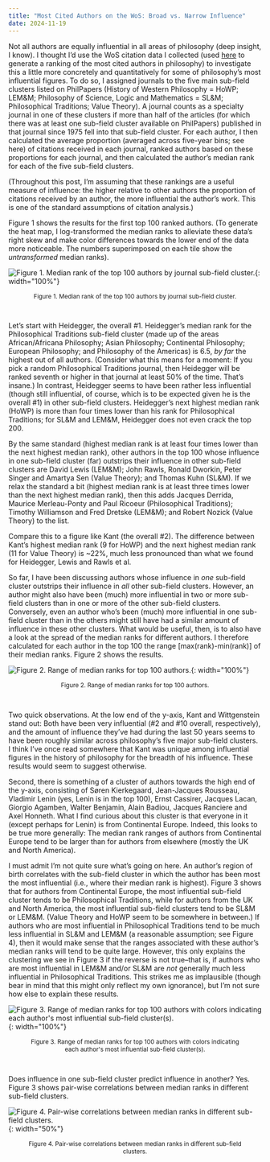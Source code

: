 ```yaml
---
title: "Most Cited Authors on the WoS: Broad vs. Narrow Influence"
date: 2024-11-19
---
```


Not all authors are equally influential in all areas of philosophy (deep insight, I know). I thought I’d use the WoS citation data I collected (used [here](https://prehren.github.io/something-of-crunch/2024/11/13/top-wos-authors.html) to generate a ranking of the most cited authors in philosophy) to investigate this a little more concretely and quantitatively for some of philosophy’s most influential figures. To do so, I assigned journals to the five main sub-field clusters listed on PhilPapers (History of Western Philosophy = HoWP; LEM&M; Philosophy of Science, Logic and Mathematics = SL&M; Philosophical Traditions; Value Theory). A journal counts as a specialty journal in one of these clusters if more than half of the articles (for which there was at least one sub-field cluster available on PhilPapers) published in that journal since 1975 fell into that sub-field cluster. For each author, I then calculated the average proportion (averaged across five-year bins; see here) of citations received in each journal, ranked authors based on these proportions for each journal, and then calculated the author’s median rank for each of the five sub-field clusters.

(Throughout this post, I’m assuming that these rankings are a useful measure of influence: the higher relative to other authors the proportion of citations received by an author, the more influential the author’s work. This is one of the standard assumptions of citation analysis.)

Figure 1 shows the results for the first top 100 ranked authors. (To generate the heat map, I log-transformed the median ranks to alleviate these data’s right skew and make color differences towards the lower end of the data more noticeable. The numbers superimposed on each tile show the _untransformed_ median ranks).

![Figure 1. Median rank of the top 100 authors by journal sub-field cluster.]({{site.url}}/something-of-crunch/assets/images/2024-11-19/fig1.png){: width="100%"}
<p style="text-align:center; font-size: 0.85em; padding-right: 30px; padding-left: 30px;">Figure 1. Median rank of the top 100 authors by journal sub-field cluster.</p>
<br>

Let’s start with Heidegger, the overall #1. Heidegger’s median rank for the Philosophical Traditions sub-field cluster (made up of the areas African/Africana Philosophy; Asian Philosophy; Continental Philosophy; European Philosophy; and Philosophy of the Americas) is 6.5, _by far_ the highest out of all authors. (Consider what this means for a moment: If you pick a random Philosophical Traditions journal, then Heidegger will be ranked seventh or higher in that journal at least 50% of the time. That’s insane.) In contrast, Heidegger seems to have been rather less influential (though still influential, of course, which is to be expected given he is the overall #1) in other sub-field clusters. Heidegger’s next highest median rank (HoWP) is more than four times lower than his rank for Philosophical Traditions; for SL&M and LEM&M, Heidegger does not even crack the top 200.

By the same standard (highest median rank is at least four times lower than the next highest median rank), other authors in the top 100 whose influence in one sub-field cluster (far) outstrips their influence in other sub-field clusters are David Lewis (LEM&M); John Rawls, Ronald Dworkin, Peter Singer and Amartya Sen (Value Theory); and Thomas Kuhn (SL&M). If we relax the standard a bit (highest median rank is at least three times lower than the next highest median rank), then this adds Jacques Derrida, Maurice Merleau-Ponty and Paul Ricoeur (Philosophical Traditions); Timothy Williamson and Fred Dretske (LEM&M); and Robert Nozick (Value Theory) to the list.

Compare this to a figure like Kant (the overall #2). The difference between Kant’s highest median rank (9 for HoWP) and the next highest median rank (11 for Value Theory) is ~22%, much less pronounced than what we found for Heidegger, Lewis and Rawls et al.

So far, I have been discussing authors whose influence in _one_ sub-field cluster outstrips their influence in _all_ other sub-field clusters. However, an author might also have been (much) more influential in two or more sub-field clusters than in one or more of the other sub-field clusters. Conversely, even an author who’s been (much) more influential in one sub-field cluster than in the others might still have had a similar amount of influence in these other clusters. What would be useful, then, is to also have a look at the spread of the median ranks for different authors. I therefore calculated for each author in the top 100 the range [max(rank)-min(rank)] of their median ranks. Figure 2 shows the results.

![Figure 2. Range of median ranks for top 100 authors.]({{site.url}}/something-of-crunch/assets/images/2024-11-19/fig2.png){: width="100%"}
<p style="text-align:center; font-size: 0.85em; padding-right: 30px; padding-left: 30px;">Figure 2. Range of median ranks for top 100 authors.</p>
<br>

Two quick observations. At the low end of the y-axis, Kant and Wittgenstein stand out: Both have been very influential (#2 and #10 overall, respectively), and the amount of influence they’ve had during the last 50 years seems to have been roughly similar across philosophy’s five major sub-field clusters. I think I’ve once read somewhere that Kant was unique among influential figures in the history of philosophy for the breadth of his influence. These results would seem to suggest otherwise.

Second, there is something of a cluster of authors towards the high end of the y-axis, consisting of Søren Kierkegaard, Jean-Jacques Rousseau, Vladimir Lenin (yes, Lenin is in the top 100), Ernst Cassirer, Jacques Lacan, Giorgio Agamben, Walter Benjamin, Alain Badiou, Jacques Ranciere and Axel Honneth. What I find curious about this cluster is that everyone in it (except perhaps for Lenin) is from Continental Europe. Indeed, this looks to be true more generally: The median rank ranges of authors from Continental Europe tend to be larger than for authors from elsewhere (mostly the UK and North America).

I must admit I’m not quite sure what’s going on here. An author’s region of birth correlates with the sub-field cluster in which the author has been most the most influential (i.e., where their median rank is highest). Figure 3 shows that for authors from Continental Europe, the most influential sub-field cluster tends to be Philosophical Traditions, while for authors from the UK and North America, the most influential sub-field clusters tend to be SL&M or LEM&M. (Value Theory and HoWP seem to be somewhere in between.) If authors who are most influential in Philosophical Traditions tend to be much less influential in SL&M and LEM&M (a reasonable assumption; see Figure 4), then it would make sense that the ranges associated with these author’s median ranks will tend to be quite large. However, this only explains the clustering we see in Figure 3 if the reverse is not true–that is, if authors who are most influential in LEM&M and/or SL&M are _not_ generally much less influential in Philosophical Traditions. This strikes me as implausible (though bear in mind that this might only reflect my own ignorance), but I’m not sure how else to explain these results.

![Figure 3. Range of median ranks for top 100 authors with colors indicating each author's most influential sub-field cluster(s).]({{site.url}}/something-of-crunch/assets/images/2024-11-19/fig3.png){: width="100%"}
<p style="text-align:center; font-size: 0.85em; padding-right: 30px; padding-left: 30px;">Figure 3. Range of median ranks for top 100 authors with colors indicating each author's most influential sub-field cluster(s).</p>
<br>

Does influence in one sub-field cluster predict influence in another? Yes. Figure 3 shows pair-wise correlations between median ranks in different sub-field clusters.

![Figure 4. Pair-wise correlations between median ranks in different sub-field clusters.]({{site.url}}/something-of-crunch/assets/images/2024-11-19/fig4.png){: width="50%"}
<p style="text-align:center; font-size: 0.85em; padding-right: 30px; padding-left: 30px;">Figure 4. Pair-wise correlations between median ranks in different sub-field clusters.</p>
<br>






